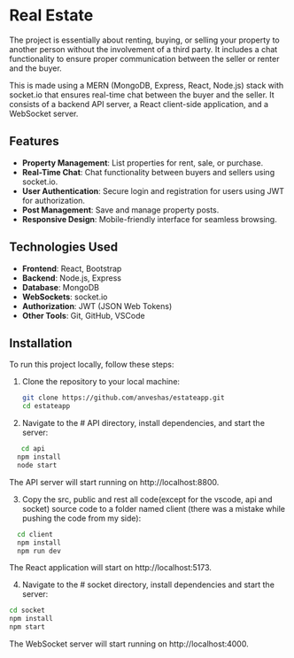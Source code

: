# Real Estate

The project is essentially about renting, buying, or selling your property to another person without the involvement of a third party. It includes a chat functionality to ensure proper communication between the seller or renter and the buyer.

This is made using a MERN (MongoDB, Express, React, Node.js) stack with socket.io that ensures real-time chat between the buyer and the seller. It consists of a backend API server, a React client-side application, and a WebSocket server.

## Features
- **Property Management**: List properties for rent, sale, or purchase.
- **Real-Time Chat**: Chat functionality between buyers and sellers using socket.io.
- **User Authentication**: Secure login and registration for users using JWT for authorization.
- **Post Management**: Save and manage property posts.
- **Responsive Design**: Mobile-friendly interface for seamless browsing.

## Technologies Used
- **Frontend**: React, Bootstrap
- **Backend**: Node.js, Express
- **Database**: MongoDB
- **WebSockets**: socket.io
- **Authorization**: JWT (JSON Web Tokens)
- **Other Tools**: Git, GitHub, VSCode

  
## Installation

To run this project locally, follow these steps:

1. Clone the repository to your local machine:
   ```bash
   git clone https://github.com/anveshas/estateapp.git
   cd estateapp
   ```
2. Navigate to the # API directory, install dependencies, and start the server:
```bash
   cd api
  npm install
  node start
```
The API server will start running on http://localhost:8800.

3. Copy the src, public and rest all code(except for the vscode, api and socket) source code to a folder named client (there was a mistake while pushing the code from my side):

```bash
  cd client
  npm install
  npm run dev
```
The React application will start on http://localhost:5173.

4. Navigate to the # socket directory, install dependencies and start the server:
  ```bash
  cd socket
  npm install
  npm start
```
The WebSocket server will start running on http://localhost:4000.
